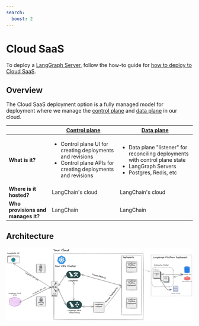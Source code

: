 ```yaml
---
search:
  boost: 2
---
```


# Cloud SaaS

To deploy a [LangGraph Server](langgraph_server.md), follow the how-to guide for [how to deploy to Cloud SaaS](../cloud/deployment/cloud.md).

## Overview

The Cloud SaaS deployment option is a fully managed model for deployment where we manage the [control plane](langgraph_control_plane.md) and [data plane](langgraph_data_plane.md) in our cloud.

|                                    | [Control plane](langgraph_control_plane.md)                                                                                     | [Data plane](langgraph_data_plane.md)                                                                                                   |
| ---------------------------------- | ------------------------------------------------------------------------------------------------------------------------------------------- | --------------------------------------------------------------------------------------------------------------------------------------------------- |
| **What is it?**                    | <ul><li>Control plane UI for creating deployments and revisions</li><li>Control plane APIs for creating deployments and revisions</li></ul> | <ul><li>Data plane "listener" for reconciling deployments with control plane state</li><li>LangGraph Servers</li><li>Postgres, Redis, etc</li></ul> |
| **Where is it hosted?**            | LangChain's cloud                                                                                                                           | LangChain's cloud                                                                                                                                   |
| **Who provisions and manages it?** | LangChain                                                                                                                                   | LangChain                                                                                                                                           |

## Architecture

![Cloud SaaS](img/self_hosted_control_plane_architecture.png)
